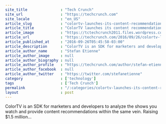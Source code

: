 ```yaml
---
site_title               : "Tech Crunch"
site_url                 : "https://techcrunch.com"
site_locale              : "en_US"
article_slug             : "colortv-launches-its-content-recommendations-on-apple-tv-android-tv-and-more"
article_title            : "ColorTV launches its content recommendations on Apple TV, Android TV and more"
article_image            : "https://tctechcrunch2011.files.wordpress.com/2016/09/1360e28086c397e28086830.jpg?w=764&h=400&crop=1"
article_url              : "https://techcrunch.com/2016/09/26/colortv-launches-its-content-recommendations-on-apple-tv-android-tv-and-more/"
article_published_at     : "2016-09-26T05:45:58-03:00"
article_description      : "ColorTV is an SDK for marketers and developers to analyze the shows you watch and provide content recommendations within the same vein. Raising $1.5 million..."
article_author_name      : "Stefan Etienne"
article_author_image     : null
article_author_biography : null
article_author_profile   : "https://techcrunch.com/author/stefan-etienne/"
article_author_facebook  : null
article_author_twitter   : "https://twitter.com/stefanetienne"
category                 : ['technology']
tags                     : ['Tech Crunch']
permalink                : "/:categories/colortv-launches-its-content-recommendations-on-apple-tv-android-tv-and-more/"
layout                   : post
---
```


ColorTV is an SDK for marketers and developers to analyze the shows you watch and provide content recommendations within the same vein. Raising $1.5 million...
